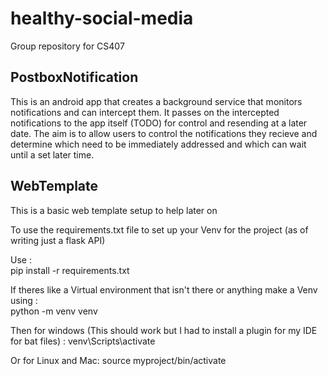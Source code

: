# healthy-social-media

Group repository for CS407

## PostboxNotification

This is an android app that creates a background service that monitors notifications and can intercept them.
It passes on the intercepted notifications to the app itself (TODO) for control and resending at a later date.
The aim is to allow users to control the notifications they recieve and determine which need to be immediately addressed and which can wait until a set later time.

## WebTemplate

This is a basic web template setup to help later on

To use the requirements.txt file to set up your Venv for the project (as of writing just a flask API)

Use : \
pip install -r requirements.txt

If theres like a Virtual environment that isn't there or anything make a Venv using
:\
python -m venv venv

Then for windows (This should work but I had to install a plugin for my IDE for bat files) :
venv\Scripts\activate

Or for Linux and Mac:
source myproject/bin/activate
